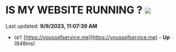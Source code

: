 # IS MY WEBSITE RUNNING ? [![](https://img.shields.io/static/v1?label=Sponsor&message=%E2%9D%A4&logo=GitHub&color=%23fe8e86)](https://github.com/sponsors/<username>)

Last updated: **9/9/2023, 11:07:39 AM**

- `GET` [https://youssefservice.me](https://youssefservice.me) - **Up** (648ms)
